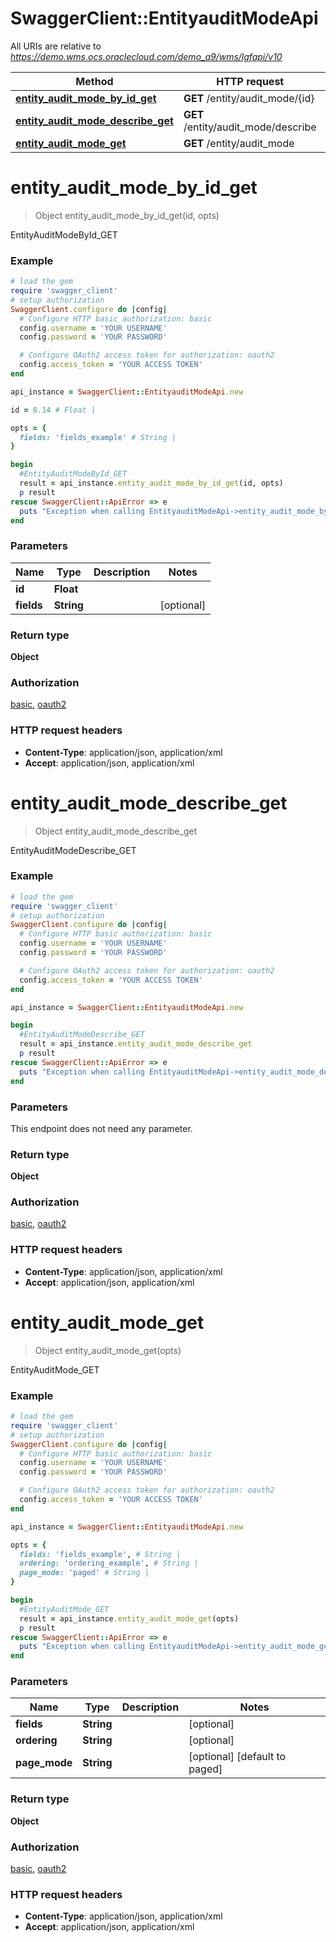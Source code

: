 # SwaggerClient::EntityauditModeApi

All URIs are relative to *https://demo.wms.ocs.oraclecloud.com/demo_a9/wms/lgfapi/v10*

Method | HTTP request | Description
------------- | ------------- | -------------
[**entity_audit_mode_by_id_get**](EntityauditModeApi.md#entity_audit_mode_by_id_get) | **GET** /entity/audit_mode/{id} | EntityAuditModeById_GET
[**entity_audit_mode_describe_get**](EntityauditModeApi.md#entity_audit_mode_describe_get) | **GET** /entity/audit_mode/describe | EntityAuditModeDescribe_GET
[**entity_audit_mode_get**](EntityauditModeApi.md#entity_audit_mode_get) | **GET** /entity/audit_mode | EntityAuditMode_GET


# **entity_audit_mode_by_id_get**
> Object entity_audit_mode_by_id_get(id, opts)

EntityAuditModeById_GET



### Example
```ruby
# load the gem
require 'swagger_client'
# setup authorization
SwaggerClient.configure do |config|
  # Configure HTTP basic authorization: basic
  config.username = 'YOUR USERNAME'
  config.password = 'YOUR PASSWORD'

  # Configure OAuth2 access token for authorization: oauth2
  config.access_token = 'YOUR ACCESS TOKEN'
end

api_instance = SwaggerClient::EntityauditModeApi.new

id = 8.14 # Float | 

opts = { 
  fields: 'fields_example' # String | 
}

begin
  #EntityAuditModeById_GET
  result = api_instance.entity_audit_mode_by_id_get(id, opts)
  p result
rescue SwaggerClient::ApiError => e
  puts "Exception when calling EntityauditModeApi->entity_audit_mode_by_id_get: #{e}"
end
```

### Parameters

Name | Type | Description  | Notes
------------- | ------------- | ------------- | -------------
 **id** | **Float**|  | 
 **fields** | **String**|  | [optional] 

### Return type

**Object**

### Authorization

[basic](../README.md#basic), [oauth2](../README.md#oauth2)

### HTTP request headers

 - **Content-Type**: application/json, application/xml
 - **Accept**: application/json, application/xml



# **entity_audit_mode_describe_get**
> Object entity_audit_mode_describe_get

EntityAuditModeDescribe_GET



### Example
```ruby
# load the gem
require 'swagger_client'
# setup authorization
SwaggerClient.configure do |config|
  # Configure HTTP basic authorization: basic
  config.username = 'YOUR USERNAME'
  config.password = 'YOUR PASSWORD'

  # Configure OAuth2 access token for authorization: oauth2
  config.access_token = 'YOUR ACCESS TOKEN'
end

api_instance = SwaggerClient::EntityauditModeApi.new

begin
  #EntityAuditModeDescribe_GET
  result = api_instance.entity_audit_mode_describe_get
  p result
rescue SwaggerClient::ApiError => e
  puts "Exception when calling EntityauditModeApi->entity_audit_mode_describe_get: #{e}"
end
```

### Parameters
This endpoint does not need any parameter.

### Return type

**Object**

### Authorization

[basic](../README.md#basic), [oauth2](../README.md#oauth2)

### HTTP request headers

 - **Content-Type**: application/json, application/xml
 - **Accept**: application/json, application/xml



# **entity_audit_mode_get**
> Object entity_audit_mode_get(opts)

EntityAuditMode_GET



### Example
```ruby
# load the gem
require 'swagger_client'
# setup authorization
SwaggerClient.configure do |config|
  # Configure HTTP basic authorization: basic
  config.username = 'YOUR USERNAME'
  config.password = 'YOUR PASSWORD'

  # Configure OAuth2 access token for authorization: oauth2
  config.access_token = 'YOUR ACCESS TOKEN'
end

api_instance = SwaggerClient::EntityauditModeApi.new

opts = { 
  fields: 'fields_example', # String | 
  ordering: 'ordering_example', # String | 
  page_mode: 'paged' # String | 
}

begin
  #EntityAuditMode_GET
  result = api_instance.entity_audit_mode_get(opts)
  p result
rescue SwaggerClient::ApiError => e
  puts "Exception when calling EntityauditModeApi->entity_audit_mode_get: #{e}"
end
```

### Parameters

Name | Type | Description  | Notes
------------- | ------------- | ------------- | -------------
 **fields** | **String**|  | [optional] 
 **ordering** | **String**|  | [optional] 
 **page_mode** | **String**|  | [optional] [default to paged]

### Return type

**Object**

### Authorization

[basic](../README.md#basic), [oauth2](../README.md#oauth2)

### HTTP request headers

 - **Content-Type**: application/json, application/xml
 - **Accept**: application/json, application/xml



